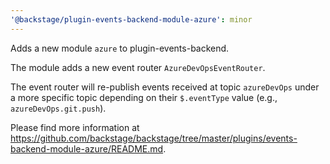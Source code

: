 ```yaml
---
'@backstage/plugin-events-backend-module-azure': minor
---
```


Adds a new module `azure` to plugin-events-backend.

The module adds a new event router `AzureDevOpsEventRouter`.

The event router will re-publish events received at topic `azureDevOps`
under a more specific topic depending on their `$.eventType` value
(e.g., `azureDevOps.git.push`).

Please find more information at
https://github.com/backstage/backstage/tree/master/plugins/events-backend-module-azure/README.md.
